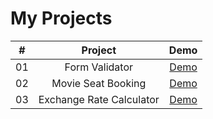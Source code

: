 # My Projects

|  #  |    Project     |                                 Demo                                 |
| :-: | :------------: | :------------------------------------------------------------------: |
| 01  | Form Validator | [Demo](https://hff2.github.io/My-Projects/Form_Validator/index.html) |
| 02  | Movie Seat Booking | [Demo](https://hff2.github.io/My-Projects/Seat_Booking/index.html) |
| 03  | Exchange Rate Calculator| [Demo](https://hff2.github.io/My-Projects/Exchage_Rate/index.html/) |